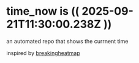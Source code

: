 # time_now is (( 2025-09-21T11:30:00.238Z ))

an automated repo that shows the currnent time

inspired by [breakingheatmap](https://github.com/breakingheatmap/breakingheatmap)